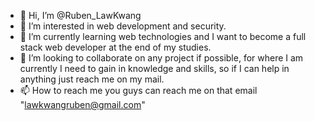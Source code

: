 - 👋 Hi, I’m @Ruben_LawKwang
- 👀 I’m interested in web development and security.
- 🌱 I’m currently learning web technologies and I want to become a full stack web developer at the end of my studies.
- 💞️ I’m looking to collaborate on any project if possible, for where I am currently I need to gain in knowledge and skills, so if I can help in anything just reach me on my mail.
- 📫 How to reach me you guys can reach me on that email  "lawkwangruben@gmail.com"

<!---
preciouspotato/preciouspotato is a ✨ special ✨ repository because its `README.md` (this file) appears on your GitHub profile.
You can click the Preview link to take a look at your changes.
--->
